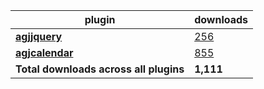 plugin|downloads
------|----------
[**agjjquery**](https://www.npmjs.com/package/agjjquery)|[256](https://www.npmjs.com/package/agjjquery)
[**agjcalendar**](https://www.npmjs.com/package/agjcalendar)|[855](https://www.npmjs.com/package/agjcalendar)
**Total downloads across all plugins**|**1,111**
